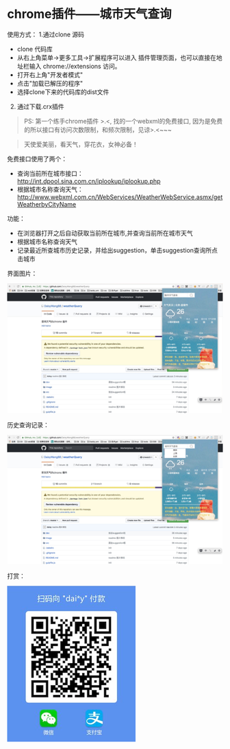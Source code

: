 chrome插件——城市天气查询
====
使用方式：
1.通过clone 源码
- clone 代码库
- 从右上角菜单->更多工具->扩展程序可以进入 插件管理页面，也可以直接在地址栏输入 chrome://extensions 访问。
- 打开右上角"开发者模式"
- 点击"加载已解压的程序"
- 选择clone下来的代码库的dist文件

2. 通过下载.crx插件


> PS: 第一个练手chrome插件 >.<, 找的一个webxml的免费接口, 因为是免费的所以接口有访问次数限制，和频次限制，见谅>.<~~~

> 天使爱美丽，看天气，穿花衣，女神必备！


免费接口使用了两个：
- 查询当前所在城市接口： http://int.dpool.sina.com.cn/iplookup/iplookup.php
- 根据城市名称查询天气：http://www.webxml.com.cn/WebServices/WeatherWebService.asmx/getWeatherbyCityName

功能：
- 在浏览器打开之后自动获取当前所在城市,并查询当前所在城市天气
- 根据城市名称查询天气
- 记录最近所查城市历史记录，并给出suggestion，单击suggestion查询所点击城市

界面图片：

![panel](image/wq.jpeg)

历史查询记录：

![history](image/history.jpeg)


打赏：

![](image/QRCode.jpeg)



